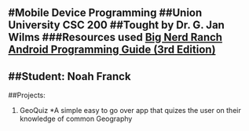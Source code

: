 #Mobile Device Programming
##Union University CSC 200
##Tought by Dr. G. Jan Wilms
###Resources used [Big Nerd Ranch Android Programming Guide \(3rd Edition\)](https://www.bignerdranch.com/books/android-programming/)
---
##Student: Noah Franck
---
##Projects:
1. GeoQuiz
    *A simple easy to go over app that quizes the user on their knowledge of common Geography
    



